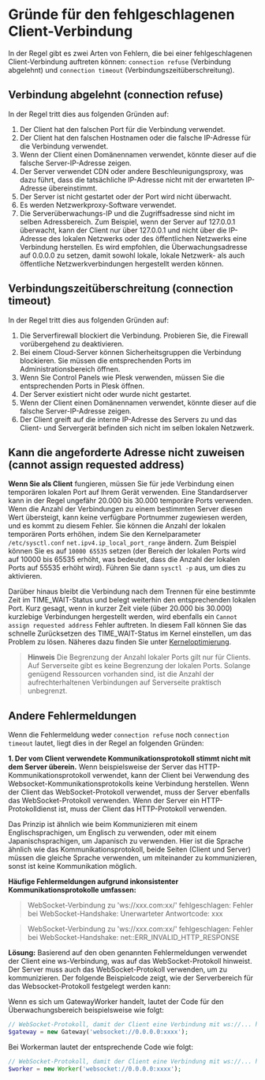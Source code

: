 # Gründe für den fehlgeschlagenen Client-Verbindung

In der Regel gibt es zwei Arten von Fehlern, die bei einer fehlgeschlagenen Client-Verbindung auftreten können: ```connection refuse``` (Verbindung abgelehnt) und ```connection timeout``` (Verbindungszeitüberschreitung).

## Verbindung abgelehnt (connection refuse)

In der Regel tritt dies aus folgenden Gründen auf:
1. Der Client hat den falschen Port für die Verbindung verwendet.
2. Der Client hat den falschen Hostnamen oder die falsche IP-Adresse für die Verbindung verwendet.
3. Wenn der Client einen Domänennamen verwendet, könnte dieser auf die falsche Server-IP-Adresse zeigen.
4. Der Server verwendet CDN oder andere Beschleunigungsproxy, was dazu führt, dass die tatsächliche IP-Adresse nicht mit der erwarteten IP-Adresse übereinstimmt.
5. Der Server ist nicht gestartet oder der Port wird nicht überwacht.
6. Es werden Netzwerkproxy-Software verwendet.
7. Die Serverüberwachungs-IP und die Zugriffsadresse sind nicht im selben Adressbereich. Zum Beispiel, wenn der Server auf 127.0.0.1 überwacht, kann der Client nur über 127.0.0.1 und nicht über die IP-Adresse des lokalen Netzwerks oder des öffentlichen Netzwerks eine Verbindung herstellen. Es wird empfohlen, die Überwachungsadresse auf 0.0.0.0 zu setzen, damit sowohl lokale, lokale Netzwerk- als auch öffentliche Netzwerkverbindungen hergestellt werden können.

## Verbindungszeitüberschreitung (connection timeout)

In der Regel tritt dies aus folgenden Gründen auf:
1. Die Serverfirewall blockiert die Verbindung. Probieren Sie, die Firewall vorübergehend zu deaktivieren.
2. Bei einem Cloud-Server können Sicherheitsgruppen die Verbindung blockieren. Sie müssen die entsprechenden Ports im Administrationsbereich öffnen.
3. Wenn Sie Control Panels wie Plesk verwenden, müssen Sie die entsprechenden Ports in Plesk öffnen.
4. Der Server existiert nicht oder wurde nicht gestartet.
5. Wenn der Client einen Domänennamen verwendet, könnte dieser auf die falsche Server-IP-Adresse zeigen.
6. Der Client greift auf die interne IP-Adresse des Servers zu und das Client- und Servergerät befinden sich nicht im selben lokalen Netzwerk.

## Kann die angeforderte Adresse nicht zuweisen (cannot assign requested address)

**Wenn Sie als Client** fungieren, müssen Sie für jede Verbindung einen temporären lokalen Port auf Ihrem Gerät verwenden. Eine Standardserver kann in der Regel ungefähr 20.000 bis 30.000 temporäre Ports verwenden. Wenn die Anzahl der Verbindungen zu einem bestimmten Server diesen Wert übersteigt, kann keine verfügbare Portnummer zugewiesen werden, und es kommt zu diesem Fehler. Sie können die Anzahl der lokalen temporären Ports erhöhen, indem Sie den Kernelparameter `/etc/sysctl.conf` `net.ipv4.ip_local_port_range` ändern. Zum Beispiel können Sie es auf `10000 65535` setzen (der Bereich der lokalen Ports wird auf 10000 bis 65535 erhöht, was bedeutet, dass die Anzahl der lokalen Ports auf 55535 erhöht wird). Führen Sie dann `sysctl -p` aus, um dies zu aktivieren.

Darüber hinaus bleibt die Verbindung nach dem Trennen für eine bestimmte Zeit im TIME_WAIT-Status und belegt weiterhin den entsprechenden lokalen Port. Kurz gesagt, wenn in kurzer Zeit viele (über 20.000 bis 30.000) kurzlebige Verbindungen hergestellt werden, wird ebenfalls ein `Cannot assign requested address` Fehler auftreten. In diesem Fall können Sie das schnelle Zurücksetzen des TIME_WAIT-Status im Kernel einstellen, um das Problem zu lösen. Näheres dazu finden Sie unter [Kerneloptimierung](https://www.workerman.net/doc/workerman/appendices/kernel-optimization.html).

> **Hinweis**
> Die Begrenzung der Anzahl lokaler Ports gilt nur für Clients. Auf Serverseite gibt es keine Begrenzung der lokalen Ports. Solange genügend Ressourcen vorhanden sind, ist die Anzahl der aufrechterhaltenen Verbindungen auf Serverseite praktisch unbegrenzt.

## Andere Fehlermeldungen

Wenn die Fehlermeldung weder ```connection refuse``` noch ```connection timeout``` lautet, liegt dies in der Regel an folgenden Gründen:

**1. Der vom Client verwendete Kommunikationsprotokoll stimmt nicht mit dem Server überein.**
Wenn beispielsweise der Server das HTTP-Kommunikationsprotokoll verwendet, kann der Client bei Verwendung des Websocket-Kommunikationsprotokolls keine Verbindung herstellen. Wenn der Client das WebSocket-Protokoll verwendet, muss der Server ebenfalls das WebSocket-Protokoll verwenden. Wenn der Server ein HTTP-Protokolldienst ist, muss der Client das HTTP-Protokoll verwenden.

Das Prinzip ist ähnlich wie beim Kommunizieren mit einem Englischsprachigen, um Englisch zu verwenden, oder mit einem Japanischsprachigen, um Japanisch zu verwenden. Hier ist die Sprache ähnlich wie das Kommunikationsprotokoll, beide Seiten (Client und Server) müssen die gleiche Sprache verwenden, um miteinander zu kommunizieren, sonst ist keine Kommunikation möglich.

**Häufige Fehlermeldungen aufgrund inkonsistenter Kommunikationsprotokolle umfassen:**

> WebSocket-Verbindung zu 'ws://xxx.com:xx/' fehlgeschlagen: Fehler bei WebSocket-Handshake: Unerwarteter Antwortcode: xxx

> WebSocket-Verbindung zu 'ws://xxx.com:xx/' fehlgeschlagen: Fehler bei WebSocket-Handshake: net::ERR_INVALID_HTTP_RESPONSE

**Lösung:**
Basierend auf den oben genannten Fehlermeldungen verwendet der Client eine ws-Verbindung, was auf das WebSocket-Protokoll hinweist. Der Server muss auch das WebSocket-Protokoll verwenden, um zu kommunizieren. Der folgende Beispielcode zeigt, wie der Serverbereich für das Websocket-Protokoll festgelegt werden kann:

Wenn es sich um GatewayWorker handelt, lautet der Code für den Überwachungsbereich beispielsweise wie folgt:

```php
// WebSocket-Protokoll, damit der Client eine Verbindung mit ws://... herstellen kann. xxxx ist der Port und muss nicht geändert werden
$gateway = new Gateway('websocket://0.0.0.0:xxxx');
```

Bei Workerman lautet der entsprechende Code wie folgt:

```php
// WebSocket-Protokoll, damit der Client eine Verbindung mit ws://... herstellen kann. xxxx ist der Port und muss nicht geändert werden
$worker = new Worker('websocket://0.0.0.0:xxxx');
```
